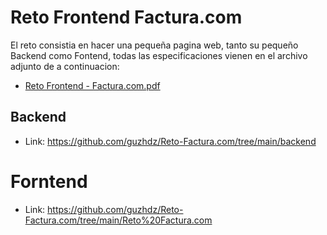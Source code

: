 # Reto Frontend Factura.com

El reto consistia en hacer una pequeña pagina web, tanto su pequeño Backend como Fontend, todas las especificaciones vienen
en el archivo adjunto de a continuacion:
- [Reto Frontend - Factura.com.pdf](https://github.com/user-attachments/files/16356464/Reto.Frontend.-.Factura.com.pdf)

## Backend
- Link: https://github.com/guzhdz/Reto-Factura.com/tree/main/backend

# Forntend
- Link: https://github.com/guzhdz/Reto-Factura.com/tree/main/Reto%20Factura.com
